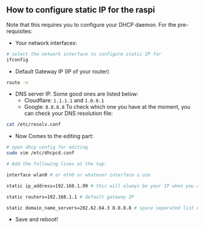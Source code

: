 ## How to configure static IP for the raspi

Note that this requires you to configure your DHCP daemon. For the pre-requisites:

* Your network interfacex:

```sh
# select the network interface to configure static IP for
ifconfig
```

* Default Gateway IP (IP of your router)

```sh
route -n
```

* DNS server IP. Some good ones are listed below:
	* Cloudflare: `1.1.1.1` and `1.0.0.1`
	* Google: `8.8.8.8`
To check which one you have at the moment, you can check your DNS resolution file:

```sh
cat /etc/resolv.conf
```

* Now Comes to the editing part:

```sh
# open dhcp config for editing
sudo vim /etc/dhcpcd.conf

# Add the following lines at the top:

interface wlan0 # or eth0 or whatever interface u use

static ip_address=192.168.1.99 # this will always be your IP when you connect to this gateway

static routers=192.168.1.1 # default gateway IP

static domain_name_servers=202.62.64.3 8.8.8.8 # space separated list of DNS servers
```

* Save and reboot!
